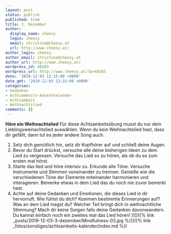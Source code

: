 ```yaml
---
layout: post
status: publish
published: true
title: 3. Dezember
author:
  display_name: cheesy
  login: cheesy
  email: christine@cheesy.at
  url: http://www.cheesy.at/
author_login: cheesy
author_email: christine@cheesy.at
author_url: http://www.cheesy.at/
wordpress_id: 40203
wordpress_url: http://www.cheesy.at/?p=40203
date: '2019-12-03 13:15:08 +0000'
date_gmt: '2019-12-03 12:15:08 +0000'
categories:
- Gedanken
- Achtsamkeits-Adventkalender
- Achtsamkeit
- Weihnachtslied
comments: []
---
```

 **Höre ein Weihnachtslied**
Für diese Achtsamkeitsübung musst du nur dein Lieblingsweinachtslied auswählen. Wenn du kein Weihnachtslied hast, dass dir gefällt, dann tut es jeder andere Song auch.
1) Setz dich gemütlich hin, setz dir Kopfhörer auf und schließ deine Augen.
2) Bevor du Start drückst, versuche alle deine bisherigen Ideen zu dem Lied zu vergessen. Versuche das Lied so zu hören, als ob du es zum ersten mal hörst.
3) Starte das lied und höre intensiv zu. Erkunde alle Töne. Versuche Instrumente und Stimmen voneinander zu trennen. Genieße wie die verschiedenen Töne der Elemente miteinander harmonieren und interagieren. Bemerke etwas in dem Lied das du noch nie zuvor bemerkt hast.
4) Achte auf deine Gedanken und Emotionen, die dieses Lied in dir hervorruft. Wie fühlst du dich? Kommen bestimmte Erinnerungen auf? Was an dem Lied magst du? Welcher Teil bringt dich in weihnachtliche Stimmung?
Mach dir keine Sorgen falls deine Gedanken davonwandern. Du kannst einfach noch ein zweites mal das Lied hören!
[![]({% link _posts/2019-12-03-3-dezember/Mindfulness-03.jpg %})]({% link _fotos/sonstiges/achtsamkeits-kalender/index.md %})
